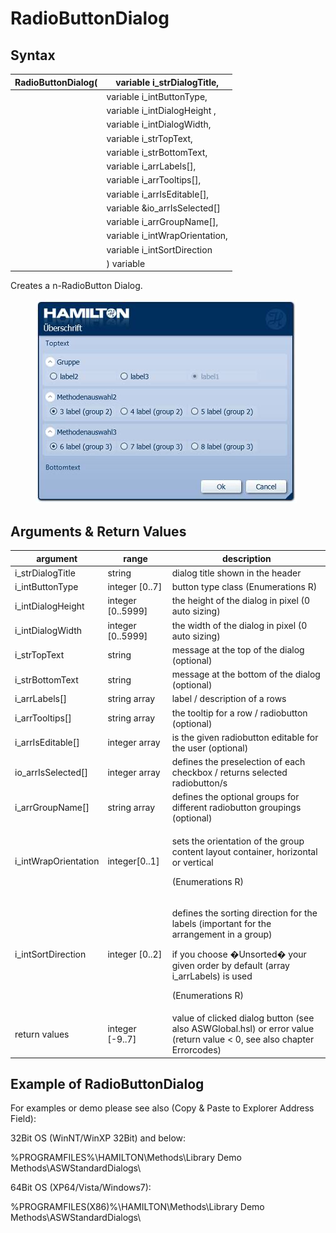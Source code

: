 # RadioButtonDialog

## Syntax

| RadioButtonDialog( | variable i\_strDialogTitle,     |
| ------------------ | ------------------------------- |
|                    | variable i\_intButtonType,      |
|                    | variable i\_intDialogHeight ,   |
|                    | variable i\_intDialogWidth,     |
|                    | variable i\_strTopText,         |
|                    | variable i\_strBottomText,      |
|                    | variable i\_arrLabels\[],       |
|                    | variable i\_arrTooltips\[],     |
|                    | variable i\_arrIsEditable\[],   |
|                    | variable \&io\_arrIsSelected\[] |
|                    | variable i\_arrGroupName\[],    |
|                    | variable i\_intWrapOrientation, |
|                    | variable i\_intSortDirection    |
|                    | ) variable                      |

Creates a n-RadioButton Dialog.

<figure><img src="../../../../.gitbook/assets/image (12) (1).png" alt=""><figcaption></figcaption></figure>

## Arguments & Return Values

| argument              | range              | description                                                                                                                                                                                                  |
| --------------------- | ------------------ | ------------------------------------------------------------------------------------------------------------------------------------------------------------------------------------------------------------ |
| i\_strDialogTitle     | string             | dialog title shown in the header                                                                                                                                                                             |
| i\_intButtonType      | integer \[0..7]    | button type class (Enumerations R)                                                                                                                                                                           |
| i\_intDialogHeight    | integer \[0..5999] | the height of the dialog in pixel (0 auto sizing)                                                                                                                                                            |
| i\_intDialogWidth     | integer \[0..5999] | the width of the dialog in pixel (0 auto sizing)                                                                                                                                                             |
| i\_strTopText         | string             | message at the top of the dialog (optional)                                                                                                                                                                  |
| i\_strBottomText      | string             | message at the bottom of the dialog (optional)                                                                                                                                                               |
| i\_arrLabels\[]       | string array       | label / description of a rows                                                                                                                                                                                |
| i\_arrTooltips\[]     | string array       | the tooltip for a row / radiobutton (optional)                                                                                                                                                               |
| i\_arrIsEditable\[]   | integer array      | is the given radiobutton editable for the user (optional)                                                                                                                                                    |
| io\_arrIsSelected\[]  | integer array      | defines the preselection of each checkbox / returns selected radiobutton/s                                                                                                                                   |
| i\_arrGroupName\[]    | string array       | defines the optional groups for different radiobutton groupings (optional)                                                                                                                                   |
| i\_intWrapOrientation | integer\[0..1]     | <p>sets the orientation of the group content layout container, horizontal or vertical</p><p>(Enumerations R)</p>                                                                                             |
| i\_intSortDirection   | integer \[0..2]    | <p>defines the sorting direction for the labels (important for the arrangement in a group)</p><p>if you choose �Unsorted� your given order by default (array i_arrLabels) is used</p><p>(Enumerations R)</p> |
| return values         | integer \[-9..7]   | value of clicked dialog button (see also ASWGlobal.hsl) or error value (return value < 0, see also chapter Errorcodes)                                                                                       |

## Example of RadioButtonDialog

For examples or demo please see also (Copy & Paste to Explorer Address Field):

32Bit OS (WinNT/WinXP 32Bit) and below:

%PROGRAMFILES%\HAMILTON\Methods\Library Demo Methods\ASWStandardDialogs\\

64Bit OS (XP64/Vista/Windows7):

%PROGRAMFILES(X86)%\HAMILTON\Methods\Library Demo Methods\ASWStandardDialogs\\
